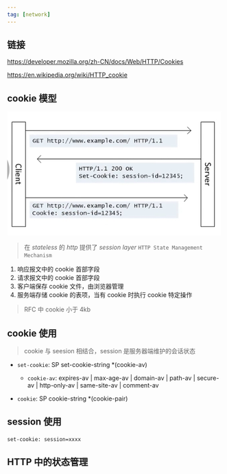 ```yaml
---
tag: [network]
---
```


## 链接

https://developer.mozilla.org/zh-CN/docs/Web/HTTP/Cookies

https://en.wikipedia.org/wiki/HTTP_cookie

## cookie 模型

![cookie](./assets/cookie.png)

> 在 _stateless_ 的 _http_ 提供了 _session layer_ `HTTP State Management Mechanism`

1. 响应报文中的 cookie 首部字段
2. 请求报文中的 cookie 首部字段
3. 客户端保存 cookie 文件，由浏览器管理
4. 服务端存储 cookie 的表项，当有 cookie 时执行 cookie 特定操作

> RFC 中 cookie 小于 4kb

## cookie 使用

> cookie 与 seesion 相结合，session 是服务器端维护的会话状态

- `set-cookie`: SP set-cookie-string \*(cookie-av)

  - `cookie-av`: expires-av | max-age-av | domain-av | path-av | secure-av | http-only-av | same-site-av | comment-av

- `cookie`: SP cookie-string \*(cookie-pair)

## session 使用

`set-cookie: session=xxxx`

## HTTP 中的状态管理
